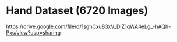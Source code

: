 # Hand Dataset (6720 Images)

https://drive.google.com/file/d/1sghCxu83xV_DIZ1qWA4eLg_-hAQh-Pxs/view?usp=sharing
